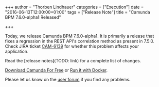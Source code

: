 +++
author = "Thorben Lindhauer"
categories = ["Execution"]
date = "2016-06-13T12:00:00+01:00"
tags = ["Release Note"]
title = "Camunda BPM 7.6.0-alpha1 Released"

+++

Today, we release Camunda BPM 7.6.0-alpha1. It is primarily a release that fixes a regression in the REST API's correlation method as present in 7.5.0. Check JIRA ticket [CAM-6139](https://app.camunda.com/jira/browse/CAM-6139) for whether this problem affects your application.

Read the [release notes](TODO: link) for a complete list of changes.

[Download Camunda For Free](https://camunda.org/download/) or [Run it with Docker](https://hub.docker.com/r/camunda/camunda-bpm-platform/).

Please let us know on the [user forum](https://forum.camunda.org/) if you find any problems.

<!--more-->
